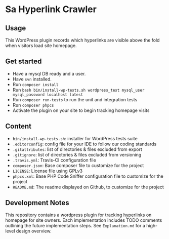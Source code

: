 # Sa Hyperlink Crawler

## Usage
This WordPress plugin records which hyperlinks are visible above the fold when visitors load site homepage.

## Get started
- Have a mysql DB ready and a user.
- Have `svn` installed.
- Run `composer install`
- Run `bash bin/install-wp-tests.sh wordpress_test mysql_user mysql_password localhost latest`
- Run `composer run-tests` to run the unit and integration tests
- Run `composer phpcs`
- Activate the plugin on your site to begin tracking homepage visits

## Content
* `bin/install-wp-tests.sh`: installer for WordPress tests suite
* `.editorconfig`: config file for your IDE to follow our coding standards
* `.gitattributes`: list of directories & files excluded from export
* `.gitignore`: list of directories & files excluded from versioning
* `.travis.yml`: Travis-CI configuration file
* `composer.json`: Base composer file to customize for the project
* `LICENSE`: License file using GPLv3
* `phpcs.xml`: Base PHP Code Sniffer configuration file to customize for the project
* `README.md`: The readme displayed on Github, to customize for the project

## Development Notes
This repository contains a wordpress plugin for tracking hyperlinks on homepage for site owners. Each implementation includes TODO comments outlining the future implementation steps. See `Explanation.md` for a high-level design overview.